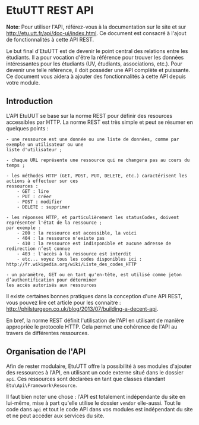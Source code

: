
EtuUTT REST API
===============

**Note**: Pour utiliser l'API, référez-vous à la documentation sur le site et sur
http://etu.utt.fr/api/doc-ui/index.html. Ce document est consacré à l'ajout de fonctionnalités à cette
API REST.


Le but final d'EtuUTT est de devenir le point central des relations entre les étudiants. Il a pour
vocation d'être la référence pour trouver les données intéressantes pour les étudiants (UV, étudiants,
associations, etc.). Pour devenir une telle référence, il doit posséder une API complète et puissante.
Ce document vous aidera à ajouter des fonctionnalités à cette API depuis votre module.


Introduction
-------------------

L'API EtuUUT se base sur la norme REST pour définir des resources accessibles par HTTP. La norme REST
est très simple et peut se résumer en quelques points :

	- une ressource est une donnée ou une liste de données, comme par exemple un utilisateur ou une
	liste d'utilisateur ;

	- chaque URL représente une ressource qui ne changera pas au cours du temps ;

	- les méthodes HTTP (GET, POST, PUT, DELETE, etc.) caractérisent les actions à effectuer sur ces
	ressources :
		- GET : lire
		- PUT : créer
		- POST : modifier
		- DELETE : supprimer

	- les réponses HTTP, et particulièrement les statusCodes, doivent représenter l'état de la ressource ;
	par exemple :
		- 200 : la ressource est accessible, la voici
		- 404 : la ressource n'existe pas
		- 410 : la ressource est indisponible et aucune adresse de redirection n’est connue
		- 403 : l'accès à la ressource est interdit
		- etc... voyez tous les codes disponibles ici : http://fr.wikipedia.org/wiki/Liste_des_codes_HTTP

	- un paramètre, GET ou en tant qu'en-tête, est utilisé comme jeton d’authentification pour déterminer
	les accès autorisés aux ressources

Il existe certaines bonnes pratiques dans la conception d'une API REST, vous pouvez lire cet article
pour les connaitre : http://philsturgeon.co.uk/blog/2013/07/building-a-decent-api.

En bref, la norme REST définit l'utilisation de l'API en utilisant de manière appropriée le protocole
HTTP. Cela permet une cohérence de l'API au travers de différentes ressources.


Organisation de l'API
---------------------

Afin de rester modulaire, EtuUTT offre la possibilité à ses modules d'ajouter des ressources à l'API,
en utilisant un code externe situé dans le dossier `api`. Ces ressources sont déclarées en tant que
classes étandant `Etu\Api\Framework\Resource`.

Il faut bien noter une chose : l'API est totalement indépendante du site en lui-même, mise à part
qu'elle utilise le dossier `vendor` elle-aussi. Tout le code dans `api` et tout le code API dans vos
modules est indépendant du site et ne peut accéder aux services du site.


